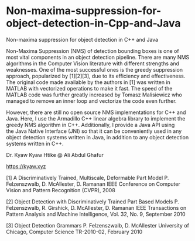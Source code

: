 # Non-maxima-suppression-for-object-detection-in-Cpp-and-Java
Non-maxima suppression for object detection in C++ and Java

Non-Maxima Suppression (NMS) of detection bounding boxes is one of most vital components in an object detection pipeline. There are many NMS algorithms in the Computer Vision literature with different strengths and weaknesses. One of the most successful ones is the greedy suppression approach, popularized by [1][2][3], due to its efficiency and effectiveness. The original code made available by the authors in [1] was written in MATLAB with vectorized operations to make it fast. The speed of the MATLAB code was further greatly increased by Tomasz Malisiewicz who managed to remove an inner loop and vectorize the code even further.

However, there are still no open source NMS implementations for C++ and Java. Here, I use the Armadillo C++ linear algebra library to implement the greedy NMS algorithm in C++. Additionally, I provide a Java API using the Java Native Interface (JNI) so that it can be conveniently used in any object detection systems written in Java, in addition to any object detection systems written in C++.


Dr. Kyaw Kyaw Htike @ Ali Abdul Ghafur

https://kyaw.xyz


[1] A Discriminatively Trained, Multiscale, Deformable Part Model
P. Felzenszwalb, D. McAllester, D. Ramanan
IEEE Conference on Computer Vision and Pattern Recognition (CVPR), 2008

[2] Object Detection with Discriminatively Trained Part Based Models
P. Felzenszwalb, R. Girshick, D. McAllester, D. Ramanan
IEEE Transactions on Pattern Analysis and Machine Intelligence, Vol. 32, No. 9, September 2010

[3] Object Detection Grammars
P. Felzenszwalb, D. McAllester
University of Chicago, Computer Science TR-2010-02, February 2010
